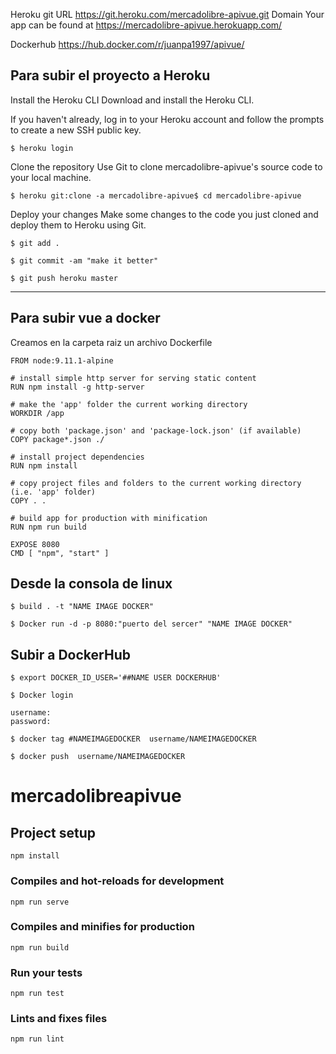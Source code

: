Heroku git URL https://git.heroku.com/mercadolibre-apivue.git
Domain
Your app can be found at https://mercadolibre-apivue.herokuapp.com/

Dockerhub https://hub.docker.com/r/juanpa1997/apivue/


## Para subir el proyecto a Heroku

Install the Heroku CLI
Download and install the Heroku CLI.

If you haven't already, log in to your Heroku account and follow the prompts to create a new SSH public key.

``` 
$ heroku login

``` 

Clone the repository
Use Git to clone mercadolibre-apivue's source code to your local machine.

``` 
$ heroku git:clone -a mercadolibre-apivue$ cd mercadolibre-apivue

``` 

Deploy your changes
Make some changes to the code you just cloned and deploy them to Heroku using Git.

``` 
$ git add .

``` 

``` 
$ git commit -am "make it better"

``` 

``` 
$ git push heroku master

``` 





_____________________________________________________________________
## Para subir vue a docker 
 
 Creamos en la carpeta raiz un archivo Dockerfile 

``` 
FROM node:9.11.1-alpine

# install simple http server for serving static content
RUN npm install -g http-server

# make the 'app' folder the current working directory
WORKDIR /app

# copy both 'package.json' and 'package-lock.json' (if available)
COPY package*.json ./

# install project dependencies
RUN npm install

# copy project files and folders to the current working directory (i.e. 'app' folder)
COPY . .

# build app for production with minification
RUN npm run build

EXPOSE 8080
CMD [ "npm", "start" ]
```


## Desde la consola de linux 
```
$ build . -t "NAME IMAGE DOCKER"
```
```
$ Docker run -d -p 8080:"puerto del sercer" "NAME IMAGE DOCKER"
```
## Subir a DockerHub
```
$ export DOCKER_ID_USER='##NAME USER DOCKERHUB'
```
```
$ Docker login
```
```
username:
password: 
```
```
$ docker tag #NAMEIMAGEDOCKER  username/NAMEIMAGEDOCKER
```
```
$ docker push  username/NAMEIMAGEDOCKER
```


# mercadolibreapivue

## Project setup
```
npm install
```

### Compiles and hot-reloads for development
```
npm run serve
```

### Compiles and minifies for production
```
npm run build
```

### Run your tests
```
npm run test
```

### Lints and fixes files
```
npm run lint
```


